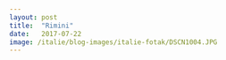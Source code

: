 ```yaml
---
layout: post
title:  "Rimini"
date:   2017-07-22
image: /italie/blog-images/italie-fotak/DSCN1004.JPG
---
```

